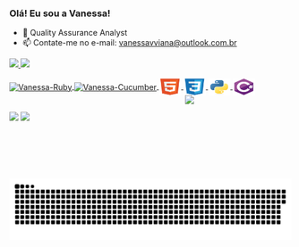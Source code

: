 ### Olá! Eu sou a Vanessa!

- 🎈 Quality Assurance Analyst
- 📫 Contate-me no e-mail: vanessavviana@outlook.com.br


 <div>
  <a href="https://github.com/VanessaVViana">
  <img height="180em" src="https://github-readme-stats.vercel.app/api?username=VanessaVViana&show_icons=true&theme=dark&include_all_commits=true&count_private=true"/>
  <img height="180em" src="https://github-readme-stats.vercel.app/api/top-langs/?username=VanessaVViana&layout=compact&langs_count=7&theme=dark"/>
</div>
  
 <div style="display: inline_block"><br>
  <img align="center" alt="Vanessa-Ruby" height="30" width="40" src="https://cdn.jsdelivr.net/gh/devicons/devicon/icons/ruby/ruby-plain.svg">
  <img align="center" alt="Vanessa-Cucumber" height="30" width="30" src="https://avatars.githubusercontent.com/u/320565?s=200&v=4">
  <img align="center" alt="Vanessa-HTML" height="30" width="40" src="https://raw.githubusercontent.com/devicons/devicon/master/icons/html5/html5-original.svg">
  <img align="center" alt="Vanessa-CSS" height="30" width="40" src="https://raw.githubusercontent.com/devicons/devicon/master/icons/css3/css3-original.svg">
  <img align="center" alt="Vanessa-Python" height="30" width="40" src="https://raw.githubusercontent.com/devicons/devicon/master/icons/python/python-original.svg">
  <img align="center" alt="Vanessa-Csharp" height="30" width="40" src="https://raw.githubusercontent.com/devicons/devicon/master/icons/csharp/csharp-original.svg">
  <img align="right" alt="  " height="150" width="190" src="https://acegif.com/wp-content/uploads/cat-typing-16.gif">
</div>
  
 ##
  
 <div> 
  <a href="https://www.linkedin.com/in/vianavanessa/" target="_blank"><img src="https://img.shields.io/badge/-LinkedIn-%230077B5?style=for-the-badge&logo=linkedin&logoColor=white" target="_blank"></a> 
 <a href="mailto:vanessavviana@outlook.com.br" target="_blank"><img src="https://img.shields.io/badge/Microsoft_Outlook-0078D4?style=for-the-badge&logo=microsoft-outlook&logoColor=white" target="_blank">
 
  ![Snake animation](https://github.com/VanessaVViana/VanessaVViana/blob/output/github-contribution-grid-snake.svg)
 
</div>
